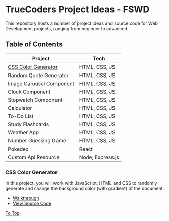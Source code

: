 # TrueCoders Project Ideas - FSWD

This repository hosts a number of project ideas and source code for Web Development projects, ranging from beginner to advanced.

## Table of Contents

| Project                                     | Tech             |
| ------------------------------------------- | ---------------- |
| [CSS Color Generator](#css-color-generator) | HTML, CSS, JS    |
| Random Quote Generator                      | HTML, CSS, JS    |
| Image Carousel Component                    | HTML, CSS, JS    |
| Clock Component                             | HTML, CSS, JS    |
| Stopwatch Component                         | HTML, CSS, JS    |
| Calculator                                  | HTML, CSS, JS    |
| To-Do List                                  | HTML, CSS, JS    |
| Study Flashcards                            | HTML, CSS, JS    |
| Weather App                                 | HTML, CSS, JS    |
| Number Guessing Game                        | HTML, CSS, JS    |
| Pokedex                                     | React            |
| Custom Api Resource                         | Node, Express.js |

### CSS Color Generator

In this project, you will work with JavaScript, HTML and CSS to randomly generate and change the background color (with gradient) of the document.

- [Walkthrough](./src/walkthroughs/css-color-generator.md#css-color-generator)
- [View Source Code](https://github.com/Bryantellius/css-color-generator)

[To Top](#truecoders-project-ideas---fswd)
